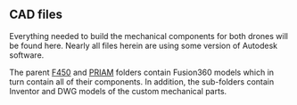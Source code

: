 ## CAD files
Everything needed to build the mechanical components for both drones will be found here. Nearly all files herein are using some version of Autodesk software. 

The parent [F450](/CAD_Files/F450) and [PRIAM](/CAD_Files/PRIAM/) folders contain Fusion360 models which in turn contain all of their components. In addition, the sub-folders contain Inventor and DWG models of the custom mechanical parts.


